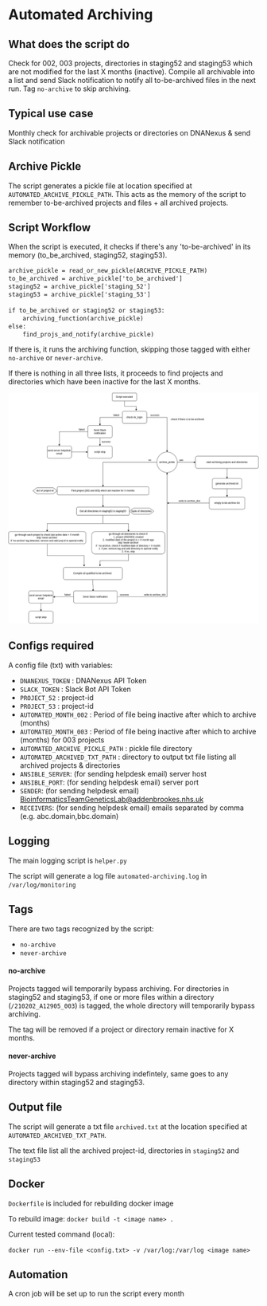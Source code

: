 # Automated Archiving

## What does the script do
Check for 002, 003 projects, directories in staging52 and staging53 which are not modified for the last X months (inactive). Compile all archivable into a list and send Slack notification to notify all to-be-archived files in the next run. Tag `no-archive` to skip archiving.

## Typical use case
Monthly check for archivable projects or directories on DNANexus & send Slack notification

## Archive Pickle
The script generates a pickle file at location specified at `AUTOMATED_ARCHIVE_PICKLE_PATH`. This acts as the memory of the script to remember to-be-archived projects and files + all archived projects.

## Script Workflow
When the script is executed, it checks if there's any 'to-be-archived' in its memory (to_be_archived, staging52, staging53). 
```
archive_pickle = read_or_new_pickle(ARCHIVE_PICKLE_PATH)
to_be_archived = archive_pickle['to_be_archived']
staging52 = archive_pickle['staging_52']
staging53 = archive_pickle['staging_53']

if to_be_archived or staging52 or staging53:
    archiving_function(archive_pickle)
else:
    find_projs_and_notify(archive_pickle)
```
If there is, it runs the archiving function, skipping those tagged with either `no-archive` or `never-archive`. 

If there is nothing in all three lists, it proceeds to find projects and directories which have been inactive for the last X months.

![script workflow](archive.png)

## Configs required
A config file (txt) with variables:
- `DNANEXUS_TOKEN` : DNANexus API Token
- `SLACK_TOKEN` : Slack Bot API Token
- `PROJECT_52` : project-id
- `PROJECT_53` : project-id
- `AUTOMATED_MONTH_002` : Period of file being inactive after which to archive (months)
- `AUTOMATED_MONTH_003` : Period of file being inactive after which to archive (months) for 003 projects
- `AUTOMATED_ARCHIVE_PICKLE_PATH` : pickle file directory
- `AUTOMATED_ARCHIVED_TXT_PATH` : directory to output txt file listing all archived projects & directories
- `ANSIBLE_SERVER`: (for sending helpdesk email) server host
- `ANSIBLE_PORT`: (for sending helpdesk email) server port
- `SENDER`: (for sending helpdesk email) BioinformaticsTeamGeneticsLab@addenbrookes.nhs.uk
- `RECEIVERS`: (for sending helpdesk email) emails separated by comma (e.g. abc.domain,bbc.domain)

## Logging
The main logging script is `helper.py`

The script will generate a log file `automated-archiving.log` in `/var/log/monitoring`

## Tags
There are two tags recognized by the script:
- `no-archive`
- `never-archive`

#### no-archive
Projects tagged will temporarily bypass archiving. For directories in staging52 and staging53, if one or more files within a directory (`/210202_A12905_003`) is tagged, the whole directory will temporarily bypass archiving. 

The tag will be removed if a project or directory remain inactive for X months.

#### never-archive
Projects tagged will bypass archiving indefintely, same goes to any directory within staging52 and staging53.


## Output file
The script will generate a txt file `archived.txt` at the location specified at `AUTOMATED_ARCHIVED_TXT_PATH`. 

The text file list all the archived project-id, directories in `staging52` and `staging53`

## Docker
`Dockerfile` is included for rebuilding docker image

To rebuild image: `docker build -t <image name> .`

Current tested command (local):

```docker run --env-file <config.txt> -v /var/log:/var/log <image name> ```

## Automation
A cron job will be set up to run the script every month
